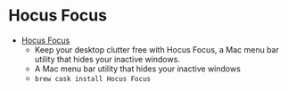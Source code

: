 # Hocus Focus
- [Hocus Focus](https://hocusfoc.us/)
  -  Keep your desktop clutter free with Hocus Focus, a Mac menu bar utility that hides your inactive windows.
  - A Mac menu bar utility that hides your inactive windows
  - `brew cask install Hocus Focus`
